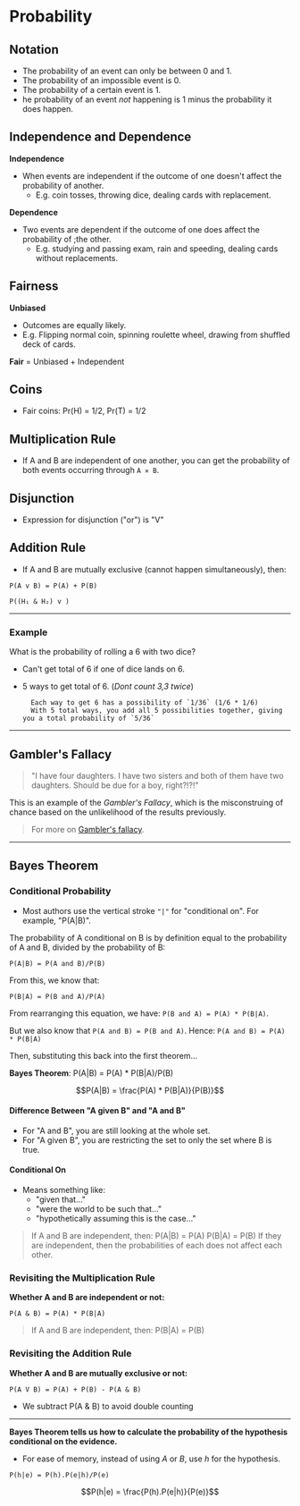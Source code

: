 # Probability

## Notation

- The probability of an event can only be between 0 and 1.
- The probability of an impossible event is 0.
- The probability of a certain event is 1.
- he probability of an event *not* happening is 1 minus the probability it does happen.

## Independence and Dependence

**Independence**

- When events are independent if the outcome of one doesn't affect the probability of another.
	- E.g. coin tosses, throwing dice, dealing cards with replacement.

**Dependence**

- Two events are dependent if the outcome of one does affect the probability of ;the other.
	- E.g. studying and passing exam, rain and speeding, dealing cards without replacements.
## Fairness

**Unbiased**

- Outcomes are equally likely.
- E.g. Flipping normal coin, spinning roulette wheel, drawing from shuffled deck of cards.

**Fair** = Unbiased + Independent

## Coins

- Fair coins: Pr(H) = 1/2, Pr(T) = 1/2

## Multiplication Rule
- If A and B are independent of one another, you can get the probability of both events occurring through `A ✕ B`.
## Disjunction
- Expression for disjunction ("or") is "V"

## Addition Rule
- If A and B are mutually exclusive (cannot happen simultaneously), then:

`P(A v B) = P(A) + P(B)`

`P((H₁ & H₂) v )`

---

### Example

What is the probability of rolling a 6 with two dice?
- Can't get total of 6 if one of dice lands on 6.
- 5 ways to get total of 6. (*Dont count 3,3 twice*)

		Each way to get 6 has a possibility of `1/36` (1/6 * 1/6)
		With 5 total ways, you add all 5 possibilities together, giving you a total probability of `5/36`

---

## Gambler's Fallacy

> "I have four daughters. I have two sisters and both of them have two daughters. Should be due for a boy, right?!?!"

This is an example of the *Gambler's Fallacy*, which is the misconstruing of chance based on the unlikelihood of the results previously.

> For more on [Gambler's fallacy](../cog-sci/10-the-rational-mind#Gambler's-Fallacy).

---

## Bayes Theorem

### Conditional Probability
- Most authors use the vertical stroke `"|"` for "conditional on". For example, "P(A|B)". 

The probability of A conditional on B is by definition equal to the probability of A and B, divided by the probability of B:

`P(A|B) = P(A and B)/P(B)`

From this, we know that:

`P(B|A) = P(B and A)/P(A)`

From rearranging this equation, we have: `P(B and A) = P(A) * P(B|A)`. 

But we also know that `P(A and B) = P(B and A)`. Hence: `P(A and B) = P(A) * P(B|A)`

Then, substituting this back into the first theorem...

**Bayes Theorem**: P(A|B) = P(A) * P(B|A)/P(B)

$$P(A|B) = \frac{P(A) * P(B|A)}{P(B)}$$

#### Difference Between "A given B" and "A and B"
- For "A and B", you are still looking at the whole set.
- For "A given B", you are restricting the set to only the set where B is true.

#### Conditional On
- Means something like:
	- "given that..."
	- "were the world to be such that..."
	- "hypothetically assuming this is the case..."

> If A and B are independent, then:
> P(A|B) = P(A)
> P(B|A) = P(B)
> If they are independent, then the probabilities of each does not affect each other.

### Revisiting the Multiplication Rule

**Whether A and B are independent or not:**

`P(A & B) = P(A) * P(B|A)`

> If A and B are independent, then:
> P(B|A) = P(B)


### Revisiting the Addition Rule

**Whether A and B are mutually exclusive or not:**

`P(A V B) = P(A) + P(B) - P(A & B)`

- We subtract P(A & B) to avoid double counting

---

**Bayes Theorem tells us how to calculate the probability of the hypothesis conditional on the evidence.**

- For ease of memory, instead of using *A* or *B*, use *h* for the hypothesis.

`P(h|e) = P(h).P(e|h)/P(e)`

$$P(h|e) = \frac{P(h).P(e|h)}{P(e)}$$

